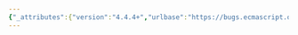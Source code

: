 ```yaml
---
{"_attributes":{"version":"4.4.4+","urlbase":"https://bugs.ecmascript.org/","maintainer":"dherman@mozilla.com"},"bug":{"bug_id":593,"creation_ts":"2012-07-27 11:50:00 -0700","short_desc":"undefined (explicit or otherwise) will trigger use of default value","delta_ts":"2012-09-28 12:24:33 -0700","product":"Draft for 6th Edition","component":"technical issue","version":"Rev 9: July 8, 2012 Draft","rep_platform":"All","op_sys":"All","bug_status":"RESOLVED","resolution":"FIXED","priority":"Normal","bug_severity":"enhancement","everconfirmed":true,"reporter":{"uid":"waldron.rick","name":"Rick Waldron"},"assigned_to":{"uid":"allen","name":"Allen Wirfs-Brock"},"cc":"waldron.rick","long_desc":[{"commentid":1388,"comment_count":0,"who":{"uid":"waldron.rick","name":"Rick Waldron"},"bug_when":"2012-07-27 11:50:36 -0700","thetext":"Per resolution on July 24th at the in-person TC39 meeting...\n\nAn undefined argument, both explicit and implicit, will trigger the use of a default value wherever a default parameter value has been defined.\n\n\n\n**NOTE** this language is in all likelihood incomplete or inaccurate and only represents the resolution summary."},{"commentid":1561,"comment_count":1,"who":{"uid":"allen","name":"Allen Wirfs-Brock"},"bug_when":"2012-08-30 15:32:10 -0700","thetext":"corrected in editor's draft"},{"commentid":1745,"comment_count":2,"who":{"uid":"allen","name":"Allen Wirfs-Brock"},"bug_when":"2012-09-28 12:24:33 -0700","thetext":"fixed in rev10, Sept. 27 2012 draft"}]}}
---
```


